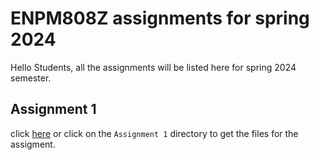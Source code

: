 # ENPM808Z assignments for spring 2024
Hello Students, all the assignments will be listed here for spring 2024 semester.

## Assignment 1
click [here](Assignment1/) or click on the `Assignment 1` directory to get the files for the assigment.
